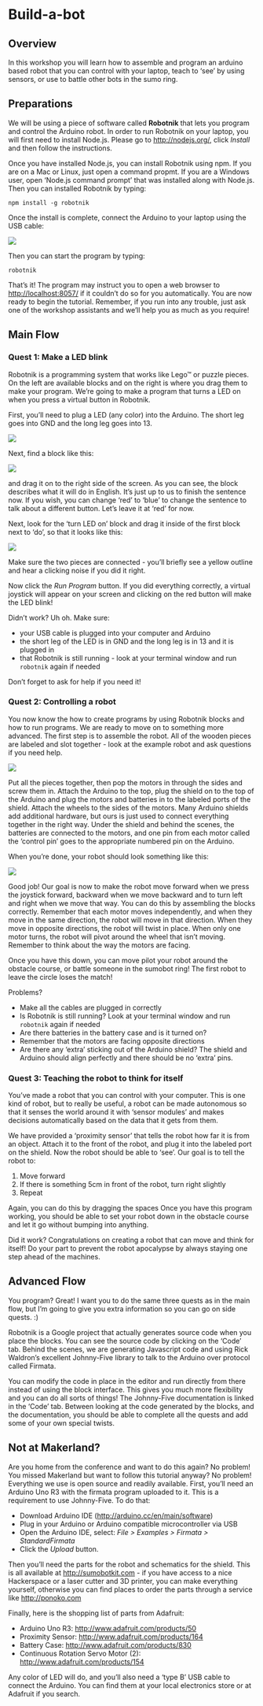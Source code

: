 # Build-a-bot

## Overview

In this workshop you will learn how to assemble and program an arduino based robot that you can control with your laptop, teach to ‘see’ by using sensors, or use to battle other bots in the sumo ring.

## Preparations

We will be using a piece of software called __Robotnik__ that lets you program and control the Arduino robot. In order to run Robotnik on your laptop, you will first need to install Node.js. Please go to <http://nodejs.org/>, click *Install* and then follow the instructions.

Once you have installed Node.js, you can install Robotnik using npm. If you are on a Mac or Linux, just open a command propmt. If you are a Windows user, open ‘Node.js command prompt’ that was installed along with Node.js. Then you can installed Robotnik by typing:

`npm install -g robotnik`

Once the install is complete, connect the Arduino to your laptop using the USB cable:

![](workshops/buildbot/image03.jpg)


Then you can start the program by typing:

`robotnik`

That’s it! The program may instruct you to open a web browser to <http://localhost:8057/> if it couldn’t do so for you automatically. You are now ready to begin the tutorial. Remember, if you run into any trouble, just ask one of the workshop assistants and we’ll help you as much as you require!

## Main Flow 

### Quest 1: Make a LED blink

Robotnik is a programming system that works like Lego™ or puzzle pieces. On the left are available blocks and on the right is where you drag them to make your program. We’re going to make a program that turns a LED on when you press a virtual button in Robotnik. 

First, you’ll need to plug a LED (any color) into the Arduino. The short leg goes into GND and the long leg goes into 13.

![](workshops/buildbot/image04.jpg)

Next, find a block like this:

![](workshops/buildbot/image00.jpg)

and drag it on to the right side of the screen. As you can see, the block describes what it will do in English. It’s just up to us to finish the sentence now. If you wish, you can change ‘red’ to ‘blue’ to change the sentence to talk about a different button. Let’s leave it at ‘red’ for now.

Next, look for the ‘turn LED on’ block and drag it inside of the first block next to ‘do’, so that it looks like this:

![](workshops/buildbot/image02.jpg)

Make sure the two pieces are connected - you’ll briefly see a yellow outline and hear a clicking noise if you did it right.

Now click the *Run Program* button. If you did everything correctly, a virtual joystick will appear on your screen and clicking on the red button will make the LED blink!

Didn’t work? Uh oh. Make sure:

- your USB cable is plugged into your computer and Arduino
- the short leg of the LED is in GND and the long leg is in 13 and it is plugged in
- that Robotnik is still running - look at your terminal window and run `robotnik` again if needed

Don’t forget to ask for help if you need it!

### Quest 2: Controlling a robot

You now know the how to create programs by using Robotnik blocks and how to run programs. We are ready to move on to something more advanced. The first step is to assemble the robot. All of the wooden pieces are labeled and slot together - look at the example robot and ask questions if you need help. 

![](workshops/buildbot/image05.jpg)

Put all the pieces together, then pop the motors in through the sides and screw them in. Attach the Arduino to the top, plug the shield on to the top of the Arduino and plug the motors and batteries in to the labeled ports of the shield. Attach the wheels to the sides of the motors. Many Arduino shields add additional hardware, but ours is just used to connect everything  together in the right way. Under the shield and behind the scenes, the batteries are connected to the motors, and one pin from each motor called the ‘control pin’ goes to the appropriate numbered pin on the Arduino.

When you’re done, your robot should look something like this:

![](workshops/buildbot/image01.jpg)

Good job! Our goal is now to make the robot move forward when we press the joystick forward, backward when we move backward and to turn left and right when we move that way. You can do this by assembling the blocks correctly. Remember that each motor moves independently, and when they move in the same direction, the robot will move in that direction. When they move in opposite directions, the robot will twist in place. When only one motor turns, the robot will pivot around the wheel that isn’t moving. Remember to think about the way the motors are facing.

Once you have this down, you can move pilot your robot around the obstacle course, or battle someone in the sumobot ring! The first robot to leave the circle loses the match!

Problems?

- Make all the cables are plugged in correctly
- Is Robotnik is still running? Look at your terminal window and run `robotnik` again if needed
- Are there batteries in the battery case and is it turned on?
- Remember that the motors are facing opposite directions
- Are there any ‘extra’ sticking out of the Arduino shield? The shield and Arduino should align perfectly and there should be no ‘extra’ pins.

### Quest 3: Teaching the robot to think for itself

You’ve made a robot that you can control with your computer. This is one kind of robot, but to really be useful, a robot can be made autonomous so that it senses the world around it with ‘sensor modules’ and makes decisions automatically based on the data that it gets from them.

We have provided a ‘proximity sensor’ that tells the robot how far it is from an object. Attach it to the front of the robot, and plug it into the labeled port on the shield. Now the robot should be able to ‘see’. Our goal is to tell the robot to:

1. Move forward
2. If there is something 5cm in front of the robot, turn right slightly
3. Repeat

Again, you can do this by dragging the spaces Once you have this program working, you should be able to set your robot down in the obstacle course and let it go without bumping into anything. 

Did it work? Congratulations on creating a robot that can move and think for itself! Do your part to prevent the robot apocalypse by always staying one step ahead of the machines.

## Advanced Flow 

You program? Great! I want you to do the same three quests as in the main flow, but I’m going to give you extra information so you can go on side quests. :)

Robotnik is a Google project that actually generates source code when you place the blocks. You can see the source code by clicking on the ‘Code’ tab. Behind the scenes, we are generating Javascript code and using Rick Waldron’s excellent Johnny-Five library to talk to the Arduino over protocol called Firmata. 

You can modify the code in place in the editor and run directly from there instead of using the block interface. This gives you much more flexibility and you can do all sorts of things! The Johnny-Five documentation is linked in the ‘Code’ tab. Between looking at the code generated by the blocks, and the documentation, you should be able to complete all the quests and add some of your own special twists.

## Not at Makerland?

Are you home from the conference and want to do this again? No problem! You missed Makerland but want to follow this tutorial anyway? No problem! Everything we use is open source and readily available. First, you’ll need an Arduino Uno R3 with the firmata program uploaded to it. This is a requirement to use Johnny-Five. To do that:

- Download Arduino IDE (<http://arduino.cc/en/main/software>)
- Plug in your Arduino or Arduino compatible microcontroller via USB
- Open the Arduino IDE, select: *File > Examples > Firmata > StandardFirmata*
- Click the *Upload* button.

Then you’ll need the parts for the robot and schematics for the shield. This is all available at <http://sumobotkit.com> - if you have access to a nice Hackerspace or a laser cutter and 3D printer, you can make everything yourself, otherwise you can find places to order the parts through a service like <http://ponoko.com>

Finally, here is the shopping list of parts from Adafruit:

- Arduino Uno R3: <http://www.adafruit.com/products/50>
- Proximity Sensor: <http://www.adafruit.com/products/164>
- Battery Case: <http://www.adafruit.com/products/830>
- Continuous Rotation Servo Motor (2): <http://www.adafruit.com/products/154>

Any color of LED will do, and you’ll also need a ‘type B’ USB cable to connect the Arduino. You can find them at your local electronics store or at Adafruit if you search.





